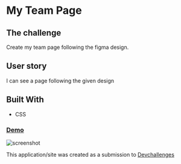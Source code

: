 # My Team Page

## The challenge
Create my team page following the figma design.

## User story
I can see a page following the given design


## Built With

- CSS


<div>
  <h3>
    <a href="https://amansgz.github.io/css-my-team-page/">
      Demo
    </a>
  </h3>
</div>

![screenshot](./assets/preview.png)


This application/site was created as a submission to <a href="https://legacy.devchallenges.io/paths/responsive-web-developer">Devchallenges</a>
